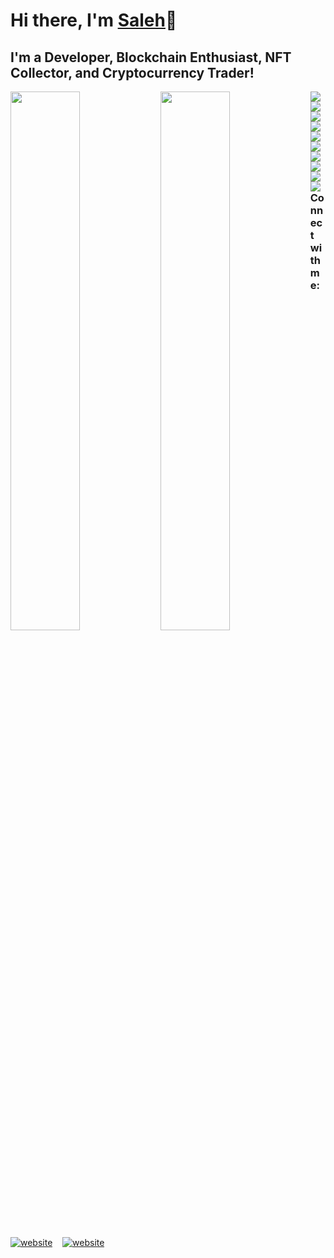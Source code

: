 # Hi there, I'm [Saleh]👋

## I'm a Developer, Blockchain Enthusiast, NFT Collector, and Cryptocurrency Trader!

<img align = "left" width = "47%" src = "https://github-readme-stats.vercel.app/api?username=AhmSaleh&show_icons=true&theme=onedark" />
<img align = "left" width = "47%" src = "https://github-readme-stats.vercel.app/api/top-langs/?username=AhmSaleh&layout=compact" />

<img align = "left" src = "https://img.shields.io/badge/c-%2300599C.svg?style=for-the-badge&logo=c&logoColor=white">
<img align = "left" src = "https://img.shields.io/badge/c%23-%23239120.svg?style=for-the-badge&logo=c-sharp&logoColor=white">
<img align = "left" src = "https://img.shields.io/badge/c++-%2300599C.svg?style=for-the-badge&logo=c%2B%2B&logoColor=white">
<img align = "left" src = "https://img.shields.io/badge/javascript-%23323330.svg?style=for-the-badge&logo=javascript&logoColor=%23F7DF1E">
<img  src = "https://img.shields.io/badge/.NET-5C2D91?style=for-the-badge&logo=.net&logoColor=white">

<img align = "left" src = "https://img.shields.io/badge/Solidity-%23363636.svg?style=for-the-badge&logo=solidity&logoColor=white">
<img align = "left" src = "https://img.shields.io/badge/Ethereum-3C3C3D?style=for-the-badge&logo=Ethereum&logoColor=white">
<img align = "left" src = "https://img.shields.io/badge/node.js-6DA55F?style=for-the-badge&logo=node.js&logoColor=white">
<img align = "left" src = "https://img.shields.io/badge/express.js-%23404d59.svg?style=for-the-badge&logo=express&logoColor=%2361DAFB">
<img align = "left" src = "https://img.shields.io/badge/angular-%23DD0031.svg?style=for-the-badge&logo=angular&logoColor=white">

<br />

### Connect with me:

[![website](https://img.icons8.com/color/48/undefined/linkedin-circled--v1.png)](https://www.linkedin.com/in/ahmdmsaleh/)
&nbsp;&nbsp;
[![website](https://img.icons8.com/color/48/undefined/twitter--v1.png)](https://twitter.com/AhSalehh)
&nbsp;&nbsp;

<br />
<br />

[saleh]: https://www.linkedin.com/in/ahmdmsaleh/
